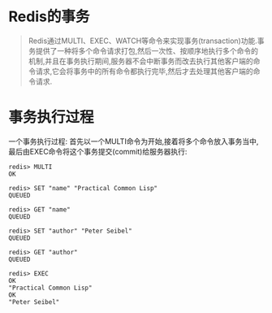 # Redis的事务
> Redis通过MULTI、EXEC、WATCH等命令来实现事务(transaction)功能.事务提供了一种将多个命令请求打包,然后一次性、按顺序地执行多个命令的机制,并且在事务执行期间,服务器不会中断事务而改去执行其他客户端的命令请求,它会将事务中的所有命令都执行完毕,然后才去处理其他客户端的命令请求.

# 事务执行过程
一个事务执行过程: 首先以一个MULTI命令为开始,接着将多个命令放入事务当中,最后由EXEC命令将这个事务提交(commit)给服务器执行:
```
redis> MULTI
OK

redis> SET "name" "Practical Common Lisp"
QUEUED

redis> GET "name"
QUEUED

redis> SET "author" "Peter Seibel"
QUEUED

redis> GET "author"
QUEUED

redis> EXEC
OK
"Practical Common Lisp"
OK
"Peter Seibel"
```
